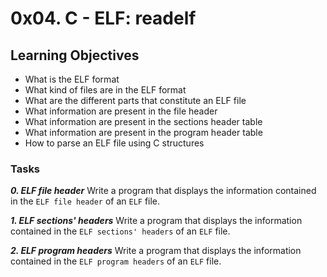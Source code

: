 # 0x04. C - ELF: readelf

## Learning Objectives

- What is the ELF format
- What kind of files are in the ELF format
- What are the different parts that constitute an ELF file
- What information are present in the file header
- What information are present in the sections header table
- What information are present in the program header table
- How to parse an ELF file using C structures

### Tasks

_**0. ELF file header**_
Write a program that displays the information contained in the `ELF file header` of an `ELF` file.

_**1. ELF sections' headers**_
Write a program that displays the information contained in the `ELF sections' headers` of an `ELF` file.

_**2. ELF program headers**_
Write a program that displays the information contained in the `ELF program headers` of an `ELF` file.
